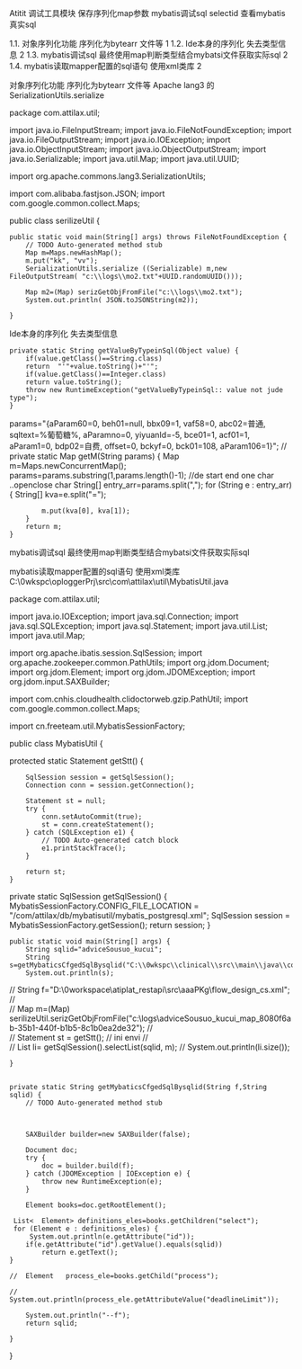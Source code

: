 Atitit 调试工具模块  保存序列化map参数 mybatis调试sql selectid 查看mybatis真实sql

1.1. 对象序列化功能 序列化为bytearr 文件等	1
1.2. Ide本身的序列化 失去类型信息	2
1.3. mybatis调试sql   最终使用map判断类型结合mybatsi文件获取实际sql	2
1.4. mybatis读取mapper配置的sql语句  使用xml类库	2

对象序列化功能 序列化为bytearr 文件等
Apache lang3 的  SerializationUtils.serialize

package com.attilax.util;

import java.io.FileInputStream;
import java.io.FileNotFoundException;
import java.io.FileOutputStream;
import java.io.IOException;
import java.io.ObjectInputStream;
import java.io.ObjectOutputStream;
import java.io.Serializable;
import java.util.Map;
import java.util.UUID;

import org.apache.commons.lang3.SerializationUtils;

import com.alibaba.fastjson.JSON;
import com.google.common.collect.Maps;

public class serilizeUtil {

	public static void main(String[] args) throws FileNotFoundException {
		// TODO Auto-generated method stub
		Map m=Maps.newHashMap();
		m.put("kk", "vv");
		SerializationUtils.serialize ((Serializable) m,new FileOutputStream( "c:\\logs\\mo2.txt"+UUID.randomUUID()));
	 
		Map m2=(Map) serizGetObjFromFile("c:\\logs\\mo2.txt");
		System.out.println( JSON.toJSONString(m2));

	}


Ide本身的序列化 失去类型信息

	private static String getValueByTypeinSql(Object value) {
		if(value.getClass()==String.class)
		return  "'"+value.toString()+"'";
		if(value.getClass()==Integer.class)
		return value.toString();
		throw new RuntimeException("getValueByTypeinSql:: value not jude type");
	}

 params="{aParam60=0, beh01=null, bbx09=1, vaf58=0, abc02=普通, sqltext=%葡萄糖%, aParamno=0, yiyuanId=-5, bce01=1, acf01=1, aParam1=0, bdp02=自费, offset=0, bckyf=0, bck01=108, aParam106=1}";
	//	 
	private static Map getM(String params) {
		Map m=Maps.newConcurrentMap();
		params=params.substring(1,params.length()-1);  //de start end one char ..openclose char
		String[] entry_arr=params.split(",");
		for (String e : entry_arr) {
			String[] kva=e.split("=");
			
			m.put(kva[0], kva[1]);
		}
		return m;
	}

 mybatis调试sql   最终使用map判断类型结合mybatsi文件获取实际sql

mybatis读取mapper配置的sql语句  使用xml类库
C:\0wkspc\oploggerPrj\src\com\attilax\util\MybatisUtil.java

package com.attilax.util;

import java.io.IOException;
import java.sql.Connection;
import java.sql.SQLException;
import java.sql.Statement;
import java.util.List;
import java.util.Map;

import org.apache.ibatis.session.SqlSession;
import org.apache.zookeeper.common.PathUtils;
import org.jdom.Document;
import org.jdom.Element;
import org.jdom.JDOMException;
import org.jdom.input.SAXBuilder;

import com.cnhis.cloudhealth.clidoctorweb.gzip.PathUtil;
import com.google.common.collect.Maps;

import cn.freeteam.util.MybatisSessionFactory;

public class MybatisUtil {

	
protected static Statement getStt() {
		
		SqlSession session = getSqlSession();
		Connection conn = session.getConnection();
		
		Statement st = null;
		try {
			conn.setAutoCommit(true);
			st = conn.createStatement();
		} catch (SQLException e1) {
			// TODO Auto-generated catch block
			e1.printStackTrace();
		}
		
		return st;
	}


private static SqlSession getSqlSession() {
	MybatisSessionFactory.CONFIG_FILE_LOCATION = "/com/attilax/db/mybatisutil/mybatis_postgresql.xml";
	SqlSession session = MybatisSessionFactory.getSession();
	return session;
}


	public static void main(String[] args) {
		String sqlid="adviceSousuo_kucui";
		String s=getMybaticsCfgedSqlBysqlid("C:\\0wkspc\\clinical\\src\\main\\java\\com\\cnhis\\cloudhealth\\clinical\\clidoctor\\clischemedefine\\mapper\\CliSchemeDefineMapper.xml","adviceSousuo_kucui");
		System.out.println(s);
//		String f="D:\\0workspace\\atiplat_restapi\\src\\aaaPKg\\flow_design_cs.xml";
//		
//	    Map m=(Map) serilizeUtil.serizGetObjFromFile("c:\\logs\\adviceSousuo_kucui_map_8080f6ab-35b1-440f-b1b5-8c1b0ea2de32");
//		
//		Statement st = getStt(); // ini envi
//		
//	    List li=   getSqlSession().selectList(sqlid, m);
//	    System.out.println(li.size());
		 

	}


	private static String getMybaticsCfgedSqlBysqlid(String f,String sqlid) {
		// TODO Auto-generated method stub

	

		SAXBuilder builder=new SAXBuilder(false);

		Document doc;
		try {
			doc = builder.build(f);
		} catch (JDOMException | IOException e) {
			throw new RuntimeException(e);
		}

		Element books=doc.getRootElement();

	 List<	Element> definitions_eles=books.getChildren("select");
	 for (Element e : definitions_eles) {
		 System.out.println(e.getAttribute("id"));
		if(e.getAttribute("id").getValue().equals(sqlid))
			return e.getText();
	}

	//	Element   process_ele=books.getChild("process");

	//	System.out.println(process_ele.getAttributeValue("deadlineLimit"));

		System.out.println("--f");
		return sqlid;
		
	}

}

